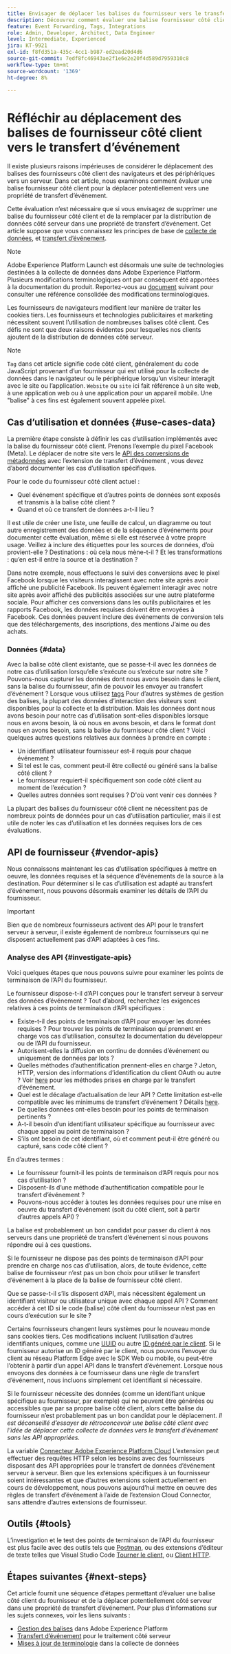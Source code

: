 ```yaml
---
title: Envisager de déplacer les balises du fournisseur vers le transfert d’événement
description: Découvrez comment évaluer une balise fournisseur côté client pour la distribution de données côté serveur.
feature: Event Forwarding, Tags, Integrations
role: Admin, Developer, Architect, Data Engineer
level: Intermediate, Experienced
jira: KT-9921
exl-id: f8fd351a-435c-4cc1-b987-ed2ead20d4d6
source-git-commit: 7edf8fc46943ae2f1e6e2e20f4d589d7959310c8
workflow-type: tm+mt
source-wordcount: '1369'
ht-degree: 8%

---
```


# Réfléchir au déplacement des balises de fournisseur côté client vers le transfert d’événement

Il existe plusieurs raisons impérieuses de considérer le déplacement des balises des fournisseurs côté client des navigateurs et des périphériques vers un serveur. Dans cet article, nous examinons comment évaluer une balise fournisseur côté client pour la déplacer potentiellement vers une propriété de transfert d’événement.

Cette évaluation n’est nécessaire que si vous envisagez de supprimer une balise du fournisseur côté client et de la remplacer par la distribution de données côté serveur dans une propriété de transfert d’événement. Cet article suppose que vous connaissez les principes de base de [collecte de données](https://experienceleague.adobe.com/docs/data-collection.html), et [transfert d’événement](https://experienceleague.adobe.com/docs/experience-platform/tags/event-forwarding/overview.html?lang=fr).

>[!NOTE]
>
>Adobe Experience Platform Launch est désormais une suite de technologies destinées à la collecte de données dans Adobe Experience Platform. Plusieurs modifications terminologiques ont par conséquent été apportées à la documentation du produit. Reportez-vous au [document](https://experienceleague.adobe.com/docs/experience-platform/tags/term-updates.html?lang=fr) suivant pour consulter une référence consolidée des modifications terminologiques.

Les fournisseurs de navigateurs modifient leur manière de traiter les cookies tiers. Les fournisseurs et technologies publicitaires et marketing nécessitent souvent l’utilisation de nombreuses balises côté client. Ces défis ne sont que deux raisons évidentes pour lesquelles nos clients ajoutent de la distribution de données côté serveur.

>[!NOTE]
>
>`Tag` dans cet article signifie code côté client, généralement du code JavaScript provenant d’un fournisseur qui est utilisé pour la collecte de données dans le navigateur ou le périphérique lorsqu’un visiteur interagit avec le site ou l’application. `Website` ou `site` ici fait référence à un site web, à une application web ou à une application pour un appareil mobile. Une &quot;balise&quot; à ces fins est également souvent appelée pixel.

## Cas d’utilisation et données {#use-cases-data}

La première étape consiste à définir les cas d’utilisation implémentés avec la balise du fournisseur côté client. Prenons l’exemple du pixel Facebook (Meta). Le déplacer de notre site vers le [API des conversions de métadonnées](https://exchange.adobe.com/apps/ec/109168/meta-conversions-api) avec l’extension de transfert d’événement , vous devez d’abord documenter les cas d’utilisation spécifiques.

Pour le code du fournisseur côté client actuel :

- Quel événement spécifique et d’autres points de données sont exposés et transmis à la balise côté client ?
- Quand et où ce transfert de données a-t-il lieu ?

Il est utile de créer une liste, une feuille de calcul, un diagramme ou tout autre enregistrement des données et de la séquence d’événements pour documenter cette évaluation, même si elle est réservée à votre propre usage. Veillez à inclure des étiquettes pour les sources de données, d’où provient-elle ? Destinations : où cela nous mène-t-il ? Et les transformations : qu’en est-il entre la source et la destination ?

Dans notre exemple, nous effectuons le suivi des conversions avec le pixel Facebook lorsque les visiteurs interagissent avec notre site après avoir affiché une publicité Facebook. Ils peuvent également interagir avec notre site après avoir affiché des publicités associées sur une autre plateforme sociale. Pour afficher ces conversions dans les outils publicitaires et les rapports Facebook, les données requises doivent être envoyées à Facebook. Ces données peuvent inclure des événements de conversion tels que des téléchargements, des inscriptions, des mentions J’aime ou des achats.

### Données {#data}

Avec la balise côté client existante, que se passe-t-il avec les données de notre cas d’utilisation lorsqu’elle s’exécute ou s’exécute sur notre site ? Pouvons-nous capturer les données dont nous avons besoin dans le client, sans la balise du fournisseur, afin de pouvoir les envoyer au transfert d’événement ? Lorsque vous utilisez [tags](https://experienceleague.adobe.com/docs/experience-platform/tags/home.html?lang=fr) Pour d’autres systèmes de gestion des balises, la plupart des données d’interaction des visiteurs sont disponibles pour la collecte et la distribution. Mais les données dont nous avons besoin pour notre cas d’utilisation sont-elles disponibles lorsque nous en avons besoin, là où nous en avons besoin, et dans le format dont nous en avons besoin, sans la balise du fournisseur côté client ? Voici quelques autres questions relatives aux données à prendre en compte :

- Un identifiant utilisateur fournisseur est-il requis pour chaque événement ?
- Si tel est le cas, comment peut-il être collecté ou généré sans la balise côté client ?
- Le fournisseur requiert-il spécifiquement son code côté client au moment de l’exécution ?
- Quelles autres données sont requises ? D&#39;où vont venir ces données ?

La plupart des balises du fournisseur côté client ne nécessitent pas de nombreux points de données pour un cas d’utilisation particulier, mais il est utile de noter les cas d’utilisation et les données requises lors de ces évaluations.

## API de fournisseur {#vendor-apis}

Nous connaissons maintenant les cas d’utilisation spécifiques à mettre en oeuvre, les données requises et la séquence d’événements de la source à la destination. Pour déterminer si le cas d’utilisation est adapté au transfert d’événement, nous pouvons désormais examiner les détails de l’API du fournisseur.

>[!IMPORTANT]
>
>Bien que de nombreux fournisseurs activent des API pour le transfert serveur à serveur, il existe également de nombreux fournisseurs qui ne disposent actuellement pas d’API adaptées à ces fins.

### Analyse des API {#investigate-apis}

Voici quelques étapes que nous pouvons suivre pour examiner les points de terminaison de l’API du fournisseur.

Le fournisseur dispose-t-il d’API conçues pour le transfert serveur à serveur des données d’événement ? Tout d’abord, recherchez les exigences relatives à ces points de terminaison d’API spécifiques :

- Existe-t-il des points de terminaison d’API pour envoyer les données requises ? Pour trouver les points de terminaison qui prennent en charge vos cas d’utilisation, consultez la documentation du développeur ou de l’API du fournisseur.
- Autorisent-elles la diffusion en continu de données d’événement ou uniquement de données par lots ?
- Quelles méthodes d’authentification prennent-elles en charge ? Jeton, HTTP, version des informations d’identification du client OAuth ou autre ? Voir [here](https://experienceleague.adobe.com/docs/experience-platform/tags/event-forwarding/secrets.html?lang=fr) pour les méthodes prises en charge par le transfert d’événement.
- Quel est le décalage d’actualisation de leur API ? Cette limitation est-elle compatible avec les minimums de transfert d’événement ? Détails [here](https://experienceleague.adobe.com/docs/experience-platform/tags/event-forwarding/secrets.html#:~:text=you%20can%20configure%20the%20Refresh%20Offset%20value%20for%20the%20secret).
- De quelles données ont-elles besoin pour les points de terminaison pertinents ?
- A-t-il besoin d’un identifiant utilisateur spécifique au fournisseur avec chaque appel au point de terminaison ?
- S’ils ont besoin de cet identifiant, où et comment peut-il être généré ou capturé, sans code côté client ?

En d’autres termes :

- Le fournisseur fournit-il les points de terminaison d’API requis pour nos cas d’utilisation ?
- Disposent-ils d’une méthode d’authentification compatible pour le transfert d’événement ?
- Pouvons-nous accéder à toutes les données requises pour une mise en oeuvre du transfert d’événement (soit du côté client, soit à partir d’autres appels API) ?

La balise est probablement un bon candidat pour passer du client à nos serveurs dans une propriété de transfert d’événement si nous pouvons répondre oui à ces questions.

Si le fournisseur ne dispose pas des points de terminaison d’API pour prendre en charge nos cas d’utilisation, alors, de toute évidence, cette balise de fournisseur n’est pas un bon choix pour utiliser le transfert d’événement à la place de la balise de fournisseur côté client.

Que se passe-t-il s’ils disposent d’API, mais nécessitent également un identifiant visiteur ou utilisateur unique avec chaque appel API ? Comment accéder à cet ID si le code (balise) côté client du fournisseur n’est pas en cours d’exécution sur le site ?

Certains fournisseurs changent leurs systèmes pour le nouveau monde sans cookies tiers. Ces modifications incluent l’utilisation d’autres identifiants uniques, comme une [UUID](https://developer.mozilla.org/en-US/docs/Glossary/UUID) ou autre [ID généré par le client](https://experienceleague.adobe.com/docs/experience-platform/edge/identity/first-party-device-ids.html?lang=fr). Si le fournisseur autorise un ID généré par le client, nous pouvons l’envoyer du client au réseau Platform Edge avec le SDK Web ou mobile, ou peut-être l’obtenir à partir d’un appel API dans le transfert d’événement. Lorsque nous envoyons des données à ce fournisseur dans une règle de transfert d’événement, nous incluons simplement cet identifiant si nécessaire.

Si le fournisseur nécessite des données (comme un identifiant unique spécifique au fournisseur, par exemple) qui ne peuvent être générées ou accessibles que par sa propre balise côté client, alors cette balise du fournisseur n’est probablement pas un bon candidat pour le déplacement. _Il est déconseillé d’essayer de rétroconcevoir une balise côté client avec l’idée de déplacer cette collecte de données vers le transfert d’événement sans les API appropriées._

La variable [Connecteur Adobe Experience Platform Cloud](https://experienceleague.adobe.com/docs/experience-platform/tags/extensions/adobe/cloud-connector/overview.html) L’extension peut effectuer des requêtes HTTP selon les besoins avec des fournisseurs disposant des API appropriées pour le transfert de données d’événement serveur à serveur. Bien que les extensions spécifiques à un fournisseur soient intéressantes et que d’autres extensions soient actuellement en cours de développement, nous pouvons aujourd’hui mettre en oeuvre des règles de transfert d’événement à l’aide de l’extension Cloud Connector, sans attendre d’autres extensions de fournisseur.

## Outils {#tools}

L’investigation et le test des points de terminaison de l’API du fournisseur est plus facile avec des outils tels que [Postman](https://www.postman.com/), ou des extensions d’éditeur de texte telles que Visual Studio Code [Tourner le client](https://marketplace.visualstudio.com/items?itemName=rangav.vscode-thunder-client), ou [Client HTTP](https://marketplace.visualstudio.com/items?itemName=mkloubert.vscode-http-client).

## Étapes suivantes {#next-steps}

Cet article fournit une séquence d’étapes permettant d’évaluer une balise côté client du fournisseur et de la déplacer potentiellement côté serveur dans une propriété de transfert d’événement. Pour plus d’informations sur les sujets connexes, voir les liens suivants :

- [Gestion des balises](https://experienceleague.adobe.com/docs/experience-platform/tags/home.html?lang=fr) dans Adobe Experience Platform
- [Transfert d’événement](https://experienceleague.adobe.com/docs/experience-platform/tags/event-forwarding/overview.html?lang=fr) pour le traitement côté serveur
- [Mises à jour de terminologie](https://experienceleague.adobe.com/docs/experience-platform/tags/term-updates.html?lang=fr) dans la collecte de données

